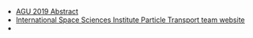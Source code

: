



- [AGU 2019 Abstract](https://tinyurl.com/McGranaghan-AGUposter2) 
- [International Space Sciences Institute Particle Transport team website](http://www.issibern.ch/teams/multigeopartransfer/)
- 
